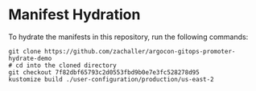 # Manifest Hydration

To hydrate the manifests in this repository, run the following commands:

```shell
git clone https://github.com/zachaller/argocon-gitops-promoter-hydrate-demo
# cd into the cloned directory
git checkout 7f82dbf65793c2d0553fbd9b0e7e3fc528278d95
kustomize build ./user-configuration/production/us-east-2
```
